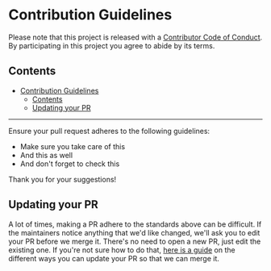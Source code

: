 # Contribution Guidelines

Please note that this project is released with a
[Contributor Code of Conduct](code-of-conduct.md). By participating in this
project you agree to abide by its terms.

## Contents

- [Contribution Guidelines](#contribution-guidelines)
  - [Contents](#contents)
  - [Updating your PR](#updating-your-pr)

---

Ensure your pull request adheres to the following guidelines:

- Make sure you take care of this
- And this as well
- And don't forget to check this

Thank you for your suggestions!


## Updating your PR

A lot of times, making a PR adhere to the standards above can be difficult.
If the maintainers notice anything that we'd like changed, we'll ask you to
edit your PR before we merge it. There's no need to open a new PR, just edit
the existing one. If you're not sure how to do that,
[here is a guide](https://github.com/RichardLitt/knowledge/blob/master/github/amending-a-commit-guide.md)
on the different ways you can update your PR so that we can merge it.
